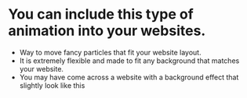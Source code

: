 # You can include this type of animation into your websites.
- Way to move fancy particles that fit your website layout. 
- It is extremely flexible and made to fit any background that matches your website.
- You may have come across a website with a background effect that slightly look like this
